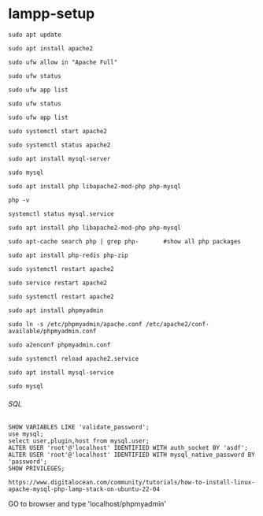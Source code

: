 # lampp-setup
```
sudo apt update
```
```
sudo apt install apache2
```
```
sudo ufw allow in "Apache Full"
```
```
sudo ufw status
```
```
sudo ufw app list
```
```
sudo ufw status
```
```
sudo ufw app list
```
```
sudo systemctl start apache2
```
```
sudo systemctl status apache2
```
```
sudo apt install mysql-server
```
```
sudo mysql
```

```
sudo apt install php libapache2-mod-php php-mysql
```
```
php -v
```

```
systemctl status mysql.service
```
```
sudo apt install php libapache2-mod-php php-mysql
```
```
sudo apt-cache search php | grep php-		#show all php packages
```
```
sudo apt install php-redis php-zip
```
```
sudo systemctl restart apache2
```
```
sudo service restart apache2
```
```
sudo systemctl restart apache2
```

```
sudo apt install phpmyadmin
```
```
sudo ln -s /etc/phpmyadmin/apache.conf /etc/apache2/conf-available/phpmyadmin.conf
```
```
sudo a2enconf phpmyadmin.conf
```
```
sudo systemctl reload apache2.service
```




```
sudo apt install mysql-service
```
``` 
sudo mysql 
```

<h6>SQL</h6>

```
SHOW VARIABLES LIKE 'validate_password';
use mysql;
select user,plugin,host from mysql.user;
ALTER USER 'root'@'localhost' IDENTIFIED WITH auth_socket BY 'asdf';
ALTER USER 'root'@'localhost' IDENTIFIED WITH mysql_native_password BY 'password';
SHOW PRIVILEGES;
```
```
https://www.digitalocean.com/community/tutorials/how-to-install-linux-apache-mysql-php-lamp-stack-on-ubuntu-22-04
```
GO to browser and type 'localhost/phpmyadmin'
